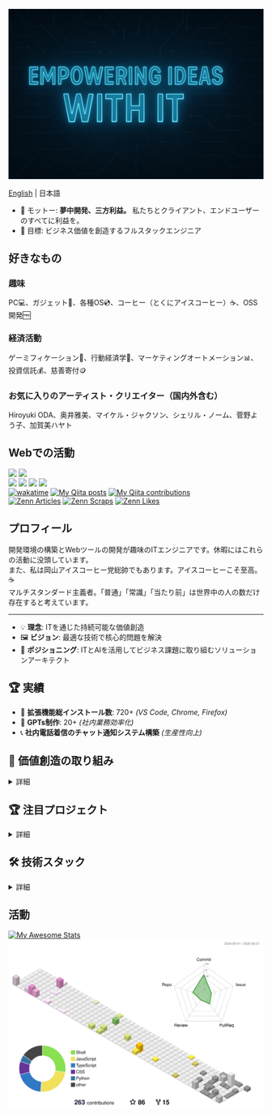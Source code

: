 <p align="center">
   <img src="img/file_00000000a50461f89b37e37cbbaed97a.png" width="600">
</p>

[English](README.md) | 日本語

- 🧩 モットー: **夢中開発、三方利益。** 私たちとクライアント、エンドユーザーのすべてに利益を。
- 🎯 目標: ビジネス価値を創造するフルスタックエンジニア

## 好きなもの
### 趣味
PC💻、ガジェット📱、各種OS💿、コーヒー（とくにアイスコーヒー）☕、OSS開発🆓

### 経済活動
ゲーミフィケーション👾、行動経済学🚶、マーケティングオートメーション📊、投資信託💰、慈善寄付🪙

### お気に入りのアーティスト・クリエイター（国内外含む）
Hiroyuki ODA、奥井雅美、マイケル・ジャクソン、シェリル・ノーム、菅野よう子、加賀美ハヤト

## Webでの活動

[![](https://img.shields.io/badge/-@hidao@freakmix.com-A1CA03?style=flat&logo=misskey&logoColor=white)](https://freakmix.com/@hidao) 
[![](https://img.shields.io/badge/-@hidao@social.vivaldi.net-3088D4.svg?logo=mastodon&style=flat)](https://social.vivaldi.net/@hidao)  
[![](https://img.shields.io/badge/-@hidao80-0A0A0A?style=flat&logo=devdotto&logoColor=white)](https://dev.to/hidao80) 
[![](https://img.shields.io/badge/-@hidao80-3EA8FF?style=flat&logo=zenn&logoColor=white)](https://zenn.dev/hidao) 
[![](https://img.shields.io/badge/-@hidao-55C500.svg?logo=qiita&style=flat)](https://qiita.com/hidao) 
[![](https://img.shields.io/badge/-@hidao80-339966.svg?logo=speakerdeck&style=flat)](https://speakerdeck.com/hidao80)  
[![wakatime](https://wakatime.com/badge/user/5ceb0e0c-cd5a-4f41-96f9-54eaef1b8d9a.svg)](https://wakatime.com/@5ceb0e0c-cd5a-4f41-96f9-54eaef1b8d9a) 
[![My Qiita posts](https://qiita-badge.apiapi.app/s/hidao/posts.svg)](http://qiita.com/hidao) 
[![My Qiita contributions](https://qiita-badge.apiapi.app/s/hidao/contributions.svg)](http://qiita.com/hidao)  
[![Zenn Articles](https://zenn-badge.nikaera.com/s/hidao/articles?style=flat)](https://zenn.dev/hidao/articles) 
[![Zenn Scraps](https://zenn-badge.nikaera.com/s/hidao/scraps?style=flat)](https://zenn.dev/hidao/scraps) 
[![Zenn Likes](https://zenn-badge.nikaera.com/s/hidao/likes?style=flat)](https://zenn.dev/hidao) 

## プロフィール

開発環境の構築とWebツールの開発が趣味のITエンジニアです。休暇にはこれらの活動に没頭しています。  
また、私は岡山アイスコーヒー党総帥でもあります。アイスコーヒーこそ至高。☕️  
マルチスタンダード主義者。「普通」「常識」「当たり前」は世界中の人の数だけ存在すると考えています。

---

- 💡 **理念**: ITを通じた持続可能な価値創造
- 🖼️ **ビジョン**: 最適な技術で核心的問題を解決
- 📍 **ポジショニング**: ITとAIを活用してビジネス課題に取り組むソリューションアーキテクト

## 🏆 実績
- 🔧 **拡張機能総インストール数**: 720+ *(VS Code, Chrome, Firefox)*
- 🤖 **GPTs制作**: 20+ *(社内業務効率化)*
- 📞 **社内電話着信のチャット通知システム構築** *(生産性向上)*

## 🚀 価値創造の取り組み

<details>
<summary>詳細</summary>

**機能拡張のインストール数**  
![](https://img.shields.io/visual-studio-marketplace/i/hidao80.embed-images-in-markdown?logo=visualstudiocode&label=VSCode%20installs&style=flat)
![](https://img.shields.io/amo/users/share-with-sharegpt?logo=firefoxbrowser&label=Firefox%20users&style=flat) 
![](https://img.shields.io/badge/Chrome-14%20installs-informational?logo=googlechrome&style=flat)  
*（Chromeエクステンションのインストール数はまだ自動更新されていません — Chrome Web Storeページでのみ表示）*  
**総インストール数:** 720+

### **クロスプラットフォーム開発の実績**
- オープンソースポートフォリオ: GitHubで[60以上の公開リポジトリ](https://github.com/hidao80?tab=repositories)
- クロスプラットフォーム開発:
  * UserScripts: [30以上の自動化ツール](https://github.com/hidao80/UserScript)
  * ブラウザ拡張機能: [Chrome Web Store](https://chromewebstore.google.com/detail/fast-logbook/ifmhhodbomecmgjdflojanlfipldlcbe?authuser=0&hl=ja) + [Firefox Add-ons](https://addons.mozilla.org/ja/firefox/addon/share-with-sharegpt/)（公開済み）
  * VS Code拡張機能: [Marketplace公開済み](https://marketplace.visualstudio.com/items?itemName=hidao80.embed-images-in-markdown)
  * デスクトップアプリケーション: [Electronベースアプリ](https://github.com/hidao80/TsumiQiita)
 
### **強み**
1. **単一リソースから多面的価値創造を最大化する戦略的思考**  
  ひとつの成果物からチュートリアル、詳細解説、設計メモを作成し、最小限の追加コストで異なる読者層にリーチ。
2. **ビジネス価値にフォーカスしたフルスタック開発**
  * インフラからUXまでのエンドツーエンドソリューションを提供
  * ビジネスプロセス自動化のため20以上のGPTsを作成
  * AIワークフロー統合を強化するMCPサーバーを開発
    - 例）[Claudeデスクトップアプリ向けメモリー拡張機能](https://github.com/hidao80/memory_mcp)
3. **AI駆動ビジネスプロセス最適化**
  * 生産性損失を削減する通話通知システムの自動化
  * Power AutomateによるFAX通知&フィルタリングフローの実装
  * Webページの競合分析とメールマーケティングのためのカスタムツール構築

</details>

## 🏆 注目プロジェクト

<details>
<summary>詳細</summary>

### 1. [ShigotoForm](https://github.com/hidao80/ShigotoForm)  
オフライン動作、IndexedDBストレージ、PDF出力機能を備えたPWAベースの履歴書ジェネレーター。シームレス&サーバレスな履歴書作成機能を提供。  
*技術スタック: PWA、Vite、IndexedDB、JavaScript、HTML/CSS*  
<img width="350" alt="Input Screen" title="Input Screen" src="https://github.com/user-attachments/assets/01a0c251-604e-4536-8c74-9b74bed8fff6">

### 2. [memory_mcp](https://github.com/hidao80/memory_mcp)  
LLM（Claude、Cursorエディター、GitHub Copilot Chatなど）と開発環境を橋渡しするMCPサーバー。シームレスなAIワークフロー統合と生産性向上を実現。  
*技術スタック: Node.js、Python、MCP、AI/LLM統合*

### 3. [embed-images-in-markdown](https://github.com/hidao80/embed-images-in-markdown)  
画像をMarkdownファイルに直接埋め込むことができるVS Code拡張機能。ドキュメント作成をより簡単でスマートに。  
*技術スタック: TypeScript、VS Code API、Markdown*  
<img width="350" alt="preview" title="preview" src="https://user-images.githubusercontent.com/8155294/219820928-a38088bd-a8f4-465e-9117-30a17216f3b3.gif">

</details>

## 🛠️ 技術スタック

<details>
<summary>詳細</summary>

### ⚡️ 現在使用中
- **フロントエンド**: JavaScript、HTML/CSS、jQuery、WebRTC API、Web Speech API、Geolocation API、Prompt API、Chrome拡張機能、Firefox拡張機能、VS Code拡張機能、Claudeデスクトップ拡張機能、UserScript、PWA、Bookmarklet
- **バックエンド**: PHP、Laravel、MySQL、PostgreSQL、SASS、Twig、Python
- **インフラ**: AWS、Azure、Linux、BSD、Windows Server、Apache、MariaDB、ssh、sendmail、Git、Subversion、Docker、Vagrant、Ansible、Mackerel
- **マーケティング**: WordPress、SEO、Google Ads、Facebook Ads、プレスリリース、リード生成サイトへの掲載、Google Analytics 4、Google Search Console、Google Tag Manager、構造化データ（schema）
- **AIツール**: GitHub Copilot Chat、ReCline-Legacy、Claude、ChatGPT、MS Copilot、M365 Copilot、Gemini、Grok、楽天AI、NotebookLM、DALL-E3、MCP Server、MCP設定ファイル、ローカルLLM AI（Ollama、LM Studio、GPT4ALL）
- **チャットツール**: Chatwork、Slack、LINE、Teams、Messenger、Discord、Matrix、Google Chat、Google Meet、Zoom、FaceTime
- **ナレッジベース**: esa.io、OneNote、Google Keep、Redmine Wiki、Zenn.dev、qiita.com 

### 📚️ 現在学習・練習中
- **モダンフロントエンド**: React + TypeScript + Vite、Vue.js、IndexedDB、Server-Sent Events（SSE）、WebSocket API、Web Push API、Notification API
- **モダンバックエンド**: FastAPI、FastMCP、GraphQL
- **AI開発**: Codex CLI、Claude Code、Gemini-cli、v0、CodeRabbit、Replit、Serena
- **AI統合**: MCPサーバー開発
- **資格**: IPA ITストラテジスト、データベーススペシャリスト、日商簿記3級
- **コンテンツ戦略**: 複数プラットフォームへの技術記事投稿
  * 例）技術記事は[Zenn](https://zenn.dev/hidao)、Tipsやポエムは[Qiita](https://qiita.com/hidao)、ITから外れたビジネスよりの話題や自分の考案したメソッドの解説は[はてなブログ](https://hidao.hatenablog.com/)

</details>

## 活動
[![My Awesome Stats](https://awesome-github-stats.azurewebsites.net/user-stats/hidao80?cardType=level&preferLogin=false)](https://git.io/awesome-stats-card)
![](./profile-3d-contrib/profile-south-season-animate.svg)



